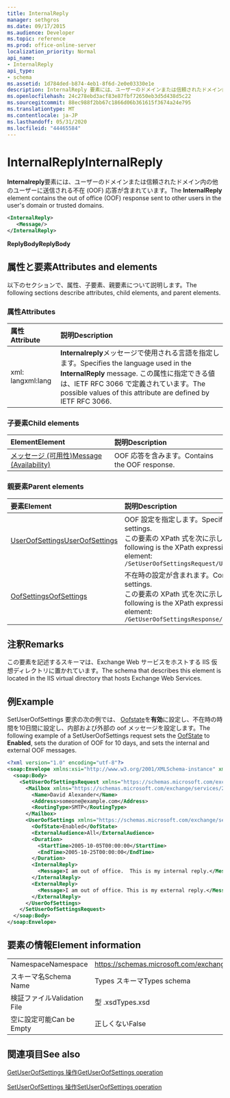 ```yaml
---
title: InternalReply
manager: sethgros
ms.date: 09/17/2015
ms.audience: Developer
ms.topic: reference
ms.prod: office-online-server
localization_priority: Normal
api_name:
- InternalReply
api_type:
- schema
ms.assetid: 1d784ded-b874-4eb1-8f6d-2e0e03330e1e
description: InternalReply 要素には、ユーザーのドメインまたは信頼されたドメイン内の他のユーザーに送信される不在 (OOF) 応答が含まれています。
ms.openlocfilehash: 24c278ebd3acf83e87fbf72650eb3d5d438d5c22
ms.sourcegitcommit: 88ec988f2bb67c1866d06b361615f3674a24e795
ms.translationtype: MT
ms.contentlocale: ja-JP
ms.lasthandoff: 05/31/2020
ms.locfileid: "44465584"
---
```

# <a name="internalreply"></a><span data-ttu-id="00fd9-103">InternalReply</span><span class="sxs-lookup"><span data-stu-id="00fd9-103">InternalReply</span></span>

<span data-ttu-id="00fd9-104">**Internalreply**要素には、ユーザーのドメインまたは信頼されたドメイン内の他のユーザーに送信される不在 (OOF) 応答が含まれています。</span><span class="sxs-lookup"><span data-stu-id="00fd9-104">The **InternalReply** element contains the out of office (OOF) response sent to other users in the user's domain or trusted domains.</span></span> 
  
```XML
<InternalReply>
   <Message/> 
</InternalReply>
```

 <span data-ttu-id="00fd9-105">**ReplyBody**</span><span class="sxs-lookup"><span data-stu-id="00fd9-105">**ReplyBody**</span></span>
## <a name="attributes-and-elements"></a><span data-ttu-id="00fd9-106">属性と要素</span><span class="sxs-lookup"><span data-stu-id="00fd9-106">Attributes and elements</span></span>

<span data-ttu-id="00fd9-107">以下のセクションで、属性、子要素、親要素について説明します。</span><span class="sxs-lookup"><span data-stu-id="00fd9-107">The following sections describe attributes, child elements, and parent elements.</span></span>
  
### <a name="attributes"></a><span data-ttu-id="00fd9-108">属性</span><span class="sxs-lookup"><span data-stu-id="00fd9-108">Attributes</span></span>

|<span data-ttu-id="00fd9-109">**属性**</span><span class="sxs-lookup"><span data-stu-id="00fd9-109">**Attribute**</span></span>|<span data-ttu-id="00fd9-110">**説明**</span><span class="sxs-lookup"><span data-stu-id="00fd9-110">**Description**</span></span>|
|:-----|:-----|
|<span data-ttu-id="00fd9-111">xml: lang</span><span class="sxs-lookup"><span data-stu-id="00fd9-111">xml:lang</span></span>  <br/> |<span data-ttu-id="00fd9-112">**Internalreply**メッセージで使用される言語を指定します。</span><span class="sxs-lookup"><span data-stu-id="00fd9-112">Specifies the language used in the **InternalReply** message.</span></span> <span data-ttu-id="00fd9-113">この属性に指定できる値は、IETF RFC 3066 で定義されています。</span><span class="sxs-lookup"><span data-stu-id="00fd9-113">The possible values of this attribute are defined by IETF RFC 3066.</span></span>  <br/> |
   
### <a name="child-elements"></a><span data-ttu-id="00fd9-114">子要素</span><span class="sxs-lookup"><span data-stu-id="00fd9-114">Child elements</span></span>

|<span data-ttu-id="00fd9-115">**Element**</span><span class="sxs-lookup"><span data-stu-id="00fd9-115">**Element**</span></span>|<span data-ttu-id="00fd9-116">**説明**</span><span class="sxs-lookup"><span data-stu-id="00fd9-116">**Description**</span></span>|
|:-----|:-----|
|[<span data-ttu-id="00fd9-117">メッセージ (可用性)</span><span class="sxs-lookup"><span data-stu-id="00fd9-117">Message (Availability)</span></span>](message-availability.md) <br/> |<span data-ttu-id="00fd9-118">OOF 応答を含みます。</span><span class="sxs-lookup"><span data-stu-id="00fd9-118">Contains the OOF response.</span></span>  <br/> |
   
### <a name="parent-elements"></a><span data-ttu-id="00fd9-119">親要素</span><span class="sxs-lookup"><span data-stu-id="00fd9-119">Parent elements</span></span>

|<span data-ttu-id="00fd9-120">**要素**</span><span class="sxs-lookup"><span data-stu-id="00fd9-120">**Element**</span></span>|<span data-ttu-id="00fd9-121">**説明**</span><span class="sxs-lookup"><span data-stu-id="00fd9-121">**Description**</span></span>|
|:-----|:-----|
|[<span data-ttu-id="00fd9-122">UserOofSettings</span><span class="sxs-lookup"><span data-stu-id="00fd9-122">UserOofSettings</span></span>](useroofsettings.md) <br/> |<span data-ttu-id="00fd9-123">OOF 設定を指定します。</span><span class="sxs-lookup"><span data-stu-id="00fd9-123">Specifies the OOF settings.</span></span>  <br/> <span data-ttu-id="00fd9-124">この要素の XPath 式を次に示します。</span><span class="sxs-lookup"><span data-stu-id="00fd9-124">The following is the XPath expression to this element:</span></span>  <br/>  `/SetUserOofSettingsRequest/UserOofSettings` <br/> |
|[<span data-ttu-id="00fd9-125">OofSettings</span><span class="sxs-lookup"><span data-stu-id="00fd9-125">OofSettings</span></span>](oofsettings.md) <br/> |<span data-ttu-id="00fd9-126">不在時の設定が含まれます。</span><span class="sxs-lookup"><span data-stu-id="00fd9-126">Contains the OOF settings.</span></span>  <br/> <span data-ttu-id="00fd9-127">この要素の XPath 式を次に示します。</span><span class="sxs-lookup"><span data-stu-id="00fd9-127">The following is the XPath expression to this element:</span></span>  <br/>  `/GetUserOofSettingsResponse/OofSettings` <br/> |
   
## <a name="remarks"></a><span data-ttu-id="00fd9-128">注釈</span><span class="sxs-lookup"><span data-stu-id="00fd9-128">Remarks</span></span>

<span data-ttu-id="00fd9-129">この要素を記述するスキーマは、Exchange Web サービスをホストする IIS 仮想ディレクトリに置かれています。</span><span class="sxs-lookup"><span data-stu-id="00fd9-129">The schema that describes this element is located in the IIS virtual directory that hosts Exchange Web Services.</span></span>
  
## <a name="example"></a><span data-ttu-id="00fd9-130">例</span><span class="sxs-lookup"><span data-stu-id="00fd9-130">Example</span></span>

<span data-ttu-id="00fd9-131">SetUserOofSettings 要求の次の例では、 [Oofstate](oofstate.md)を**有効**に設定し、不在時の時間を10日間に設定し、内部および外部の oof メッセージを設定します。</span><span class="sxs-lookup"><span data-stu-id="00fd9-131">The following example of a SetUserOofSettings request sets the [OofState](oofstate.md) to **Enabled**, sets the duration of OOF for 10 days, and sets the internal and external OOF messages.</span></span>
  
```XML
<?xml version="1.0" encoding="utf-8"?>
<soap:Envelope xmlns:xsi="http://www.w3.org/2001/XMLSchema-instance" xmlns:xsd="http://www.w3.org/2001/XMLSchema" xmlns:soap="http://schemas.xmlsoap.org/soap/envelope/">
  <soap:Body>
    <SetUserOofSettingsRequest xmlns="https://schemas.microsoft.com/exchange/services/2006/messages">
      <Mailbox xmlns="https://schemas.microsoft.com/exchange/services/2006/types">
        <Name>David Alexander</Name>
        <Address>someone@example.com</Address>
        <RoutingType>SMTP</RoutingType>
      </Mailbox>
      <UserOofSettings xmlns="https://schemas.microsoft.com/exchange/services/2006/types">
        <OofState>Enabled</OofState>
        <ExternalAudience>All</ExternalAudience>
        <Duration>
          <StartTime>2005-10-05T00:00:00</StartTime>
          <EndTime>2005-10-25T00:00:00</EndTime>
        </Duration>
        <InternalReply>
          <Message>I am out of office.  This is my internal reply.</Message>
        </InternalReply>
        <ExternalReply>
          <Message>I am out of office. This is my external reply.</Message>
        </ExternalReply>
      </UserOofSettings>
    </SetUserOofSettingsRequest>
  </soap:Body>
</soap:Envelope>
```

## <a name="element-information"></a><span data-ttu-id="00fd9-132">要素の情報</span><span class="sxs-lookup"><span data-stu-id="00fd9-132">Element information</span></span>

|||
|:-----|:-----|
|<span data-ttu-id="00fd9-133">Namespace</span><span class="sxs-lookup"><span data-stu-id="00fd9-133">Namespace</span></span>  <br/> |https://schemas.microsoft.com/exchange/services/2006/types  <br/> |
|<span data-ttu-id="00fd9-134">スキーマ名</span><span class="sxs-lookup"><span data-stu-id="00fd9-134">Schema Name</span></span>  <br/> |<span data-ttu-id="00fd9-135">Types スキーマ</span><span class="sxs-lookup"><span data-stu-id="00fd9-135">Types schema</span></span>  <br/> |
|<span data-ttu-id="00fd9-136">検証ファイル</span><span class="sxs-lookup"><span data-stu-id="00fd9-136">Validation File</span></span>  <br/> |<span data-ttu-id="00fd9-137">型 .xsd</span><span class="sxs-lookup"><span data-stu-id="00fd9-137">Types.xsd</span></span>  <br/> |
|<span data-ttu-id="00fd9-138">空に設定可能</span><span class="sxs-lookup"><span data-stu-id="00fd9-138">Can be Empty</span></span>  <br/> |<span data-ttu-id="00fd9-139">正しくない</span><span class="sxs-lookup"><span data-stu-id="00fd9-139">False</span></span>  <br/> |
   
## <a name="see-also"></a><span data-ttu-id="00fd9-140">関連項目</span><span class="sxs-lookup"><span data-stu-id="00fd9-140">See also</span></span>



[<span data-ttu-id="00fd9-141">GetUserOofSettings 操作</span><span class="sxs-lookup"><span data-stu-id="00fd9-141">GetUserOofSettings operation</span></span>](getuseroofsettings-operation.md)
  
[<span data-ttu-id="00fd9-142">SetUserOofSettings 操作</span><span class="sxs-lookup"><span data-stu-id="00fd9-142">SetUserOofSettings operation</span></span>](setuseroofsettings-operation.md)

